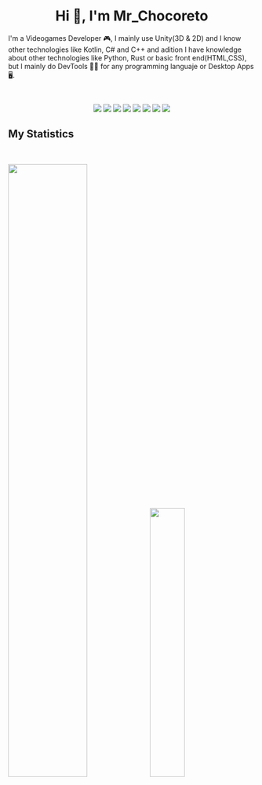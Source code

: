 <h1 align="center">
  <b>Hi 👋, I'm Mr_Chocoreto</b>
</h1>

I'm a Videogames Developer 🎮, I mainly use Unity(3D & 2D) and I know other technologies like Kotlin, C# and C++ 
and adition I have knowledge about other technologies like Python, Rust or basic front end(HTML,CSS), 
but I mainly do DevTools 🧑‍💻 for any programming languaje or Desktop Apps 🖥️.

<br>

<p>
<div align="center">
  <img src="https://img.shields.io/badge/-Kotlin-1E875E?style=for-the-badge&logo=kotlin&logoColor=008F62&labelColor=1F1F1F">
  <img src="https://img.shields.io/badge/-Unity-757575?style=for-the-badge&logo=unity&logoColor=E6E6E6&labelColor=1F1F1F">
  <img src="https://img.shields.io/badge/-CSharp-7751BA?style=for-the-badge&logo=csharp&logoColor=CEB2FF&labelColor=1F1F1F">
  <img src="https://img.shields.io/badge/-C++-7F7DFF?style=for-the-badge&logo=cplusplus&logoColor=B7B5FF&labelColor=1F1F1F">
  <img src="https://img.shields.io/badge/-Rust-8F0000?style=for-the-badge&logo=rust&logoColor=FF3739&labelColor=240000">  
  <img src="https://img.shields.io/badge/-Python-E7DD6D?style=for-the-badge&logo=python&logoColor=E7DD6D&labelColor=1A0600">
  <img src="https://img.shields.io/badge/-HTML-c58545?style=for-the-badge&logo=html5&logoColor=c58545&labelColor=282828">
  <img src="https://img.shields.io/badge/-CSS-d1a01f?style=for-the-badge&logo=css3&logoColor=d1a01f&labelColor=282828">
</div>
</p>


## My Statistics

<br/>
<p align="left">
  <img width="56.6%" src="https://github-readme-stats.vercel.app/api?username=MrChocoreto&theme=dark&show_icons=true&hide=stars&ring_color=B7B5FF&rank_icon=github" />
  <img width="37.5%" src="https://github-readme-stats.vercel.app/api/top-langs/?username=MrChocoreto&layout=compact&theme=dark" />
  </a>
</p>
<br>


